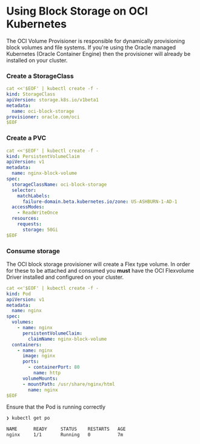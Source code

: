 # Using Block Storage on OCI Kubernetes 

The OCI Volume Provisioner is responsible for dynamically provisioning block volumes and file systems. If you're using the Oracle managed Kubernetes (Oracle Container Engine) then the provisioner will already be installed on your cluster.

### Create a StorageClass

```yaml
cat <<'$EOF' | kubectl create -f -
kind: StorageClass
apiVersion: storage.k8s.io/v1beta1
metadata:
  name: oci-block-storage
provisioner: oracle.com/oci
$EOF  
```

### Create a PVC

```yaml
cat <<'$EOF' | kubectl create -f -
kind: PersistentVolumeClaim
apiVersion: v1
metadata:
  name: nginx-block-volume
spec:
  storageClassName: oci-block-storage
  selector:
    matchLabels:
      failure-domain.beta.kubernetes.io/zone: US-ASHBURN-1-AD-1
  accessModes:
    - ReadWriteOnce
  resources:
    requests:
      storage: 50Gi
$EOF  
```

### Consume storage

The OCI block storage provisioner will create a Flex type volume. In order for these to be attached and consumed you **must** have the OCI Flexvolume Driver installed and configured on your cluster.

```yaml
cat <<'$EOF' | kubectl create -f -
kind: Pod
apiVersion: v1
metadata:
  name: nginx
spec:
  volumes:
    - name: nginx
      persistentVolumeClaim:
        claimName: nginx-block-volume
  containers:
    - name: nginx
      image: nginx
      ports:
        - containerPort: 80
          name: http
      volumeMounts:
      - mountPath: /usr/share/nginx/html
        name: nginx
$EOF 
```

Ensure that the Pod is running correctly 

```sh
❯ kubectl get po

NAME      READY     STATUS    RESTARTS   AGE
nginx     1/1       Running   0          7m
```
